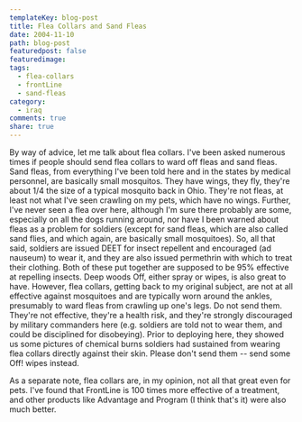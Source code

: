 ```yaml
---
templateKey: blog-post
title: Flea Collars and Sand Fleas
date: 2004-11-10
path: blog-post
featuredpost: false
featuredimage:
tags:
  - flea-collars
  - frontLine
  - sand-fleas
category:
  - iraq
comments: true
share: true
---
```


By way of advice, let me talk about flea collars. I've been asked numerous times if people should send flea collars to ward off fleas and sand fleas. Sand fleas, from everything I've been told here and in the states by medical personnel, are basically small mosquitos. They have wings, they fly, they're about 1/4 the size of a typical mosquito back in Ohio. They're not fleas, at least not what I've seen crawling on my pets, which have no wings. Further, I've never seen a flea over here, although I'm sure there probably are some, especially on all the dogs running around, nor have I been warned about fleas as a problem for soldiers (except for sand fleas, which are also called sand flies, and which again, are basically small mosquitoes). So, all that said, soldiers are issued DEET for insect repellent and encouraged (ad nauseum) to wear it, and they are also issued permethrin with which to treat their clothing. Both of these put together are supposed to be 95% effective at repelling insects. Deep woods Off, either spray or wipes, is also great to have. However, flea collars, getting back to my original subject, are not at all effective against mosquitoes and are typically worn around the ankles, presumably to ward fleas from crawling up one's legs. Do not send them. They're not effective, they're a health risk, and they're strongly discouraged by military commanders here (e.g. soldiers are told not to wear them, and could be disciplined for disobeying). Prior to deploying here, they showed us some pictures of chemical burns soldiers had sustained from wearing flea collars directly against their skin. Please don't send them -- send some Off! wipes instead.

As a separate note, flea collars are, in my opinion, not all that great even for pets. I've found that FrontLine is 100 times more effective of a treatment, and other products like Advantage and Program (I think that's it) were also much better.
